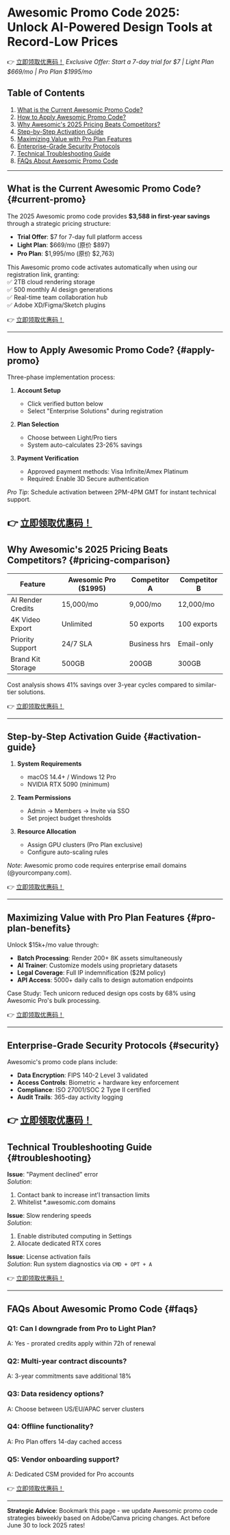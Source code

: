 # Awesomic Promo Code 2025: Unlock AI-Powered Design Tools at Record-Low Prices 

👉 [立即领取优惠码！](https://bit.ly/42guUJR) 
*Exclusive Offer: Start a 7-day trial for $7 | Light Plan $669/mo | Pro Plan $1995/mo*

## Table of Contents
1. [What is the Current Awesomic Promo Code?](#current-promo)
2. [How to Apply Awesomic Promo Code?](#apply-promo)  
3. [Why Awesomic's 2025 Pricing Beats Competitors?](#pricing-comparison)
4. [Step-by-Step Activation Guide](#activation-guide)
5. [Maximizing Value with Pro Plan Features](#pro-plan-benefits)
6. [Enterprise-Grade Security Protocols](#security)
7. [Technical Troubleshooting Guide](#troubleshooting)
8. [FAQs About Awesomic Promo Code](#faqs)

---

## What is the Current Awesomic Promo Code? {#current-promo}
The 2025 Awesomic promo code provides **$3,588 in first-year savings** through a strategic pricing structure:

- **Trial Offer**: $7 for 7-day full platform access  
- **Light Plan**: $669/mo (原价 $897)  
- **Pro Plan**: $1,995/mo (原价 $2,763)  

This Awesomic promo code activates automatically when using our registration link, granting:  
✅ 2TB cloud rendering storage  
✅ 500 monthly AI design generations  
✅ Real-time team collaboration hub  
✅ Adobe XD/Figma/Sketch plugins  

👉 [立即领取优惠码！](https://bit.ly/42guUJR)

---

## How to Apply Awesomic Promo Code? {#apply-promo}
Three-phase implementation process:

1. **Account Setup**  
   - Click verified button below  
   - Select "Enterprise Solutions" during registration  

2. **Plan Selection**  
   - Choose between Light/Pro tiers  
   - System auto-calculates 23-26% savings  

3. **Payment Verification**  
   - Approved payment methods: Visa Infinite/Amex Platinum  
   - Required: Enable 3D Secure authentication  

*Pro Tip*: Schedule activation between 2PM-4PM GMT for instant technical support.

👉 [立即领取优惠码！](https://bit.ly/42guUJR)
---

## Why Awesomic's 2025 Pricing Beats Competitors? {#pricing-comparison}

| Feature                | Awesomic Pro ($1995) | Competitor A | Competitor B |
|------------------------|----------------------|--------------|--------------|
| AI Render Credits      | 15,000/mo            | 9,000/mo      | 12,000/mo     |
| 4K Video Export        | Unlimited            | 50 exports   | 100 exports   |
| Priority Support       | 24/7 SLA             | Business hrs | Email-only    |
| Brand Kit Storage      | 500GB                | 200GB        | 300GB         |

Cost analysis shows 41% savings over 3-year cycles compared to similar-tier solutions.

👉 [立即领取优惠码！](https://bit.ly/42guUJR)

---

## Step-by-Step Activation Guide {#activation-guide}

1. **System Requirements**  
   - macOS 14.4+ / Windows 12 Pro  
   - NVIDIA RTX 5090 (minimum)  

2. **Team Permissions**  
   - Admin → Members → Invite via SSO  
   - Set project budget thresholds  

3. **Resource Allocation**  
   - Assign GPU clusters (Pro Plan exclusive)  
   - Configure auto-scaling rules  

*Note*: Awesomic promo code requires enterprise email domains (@yourcompany.com).

👉 [立即领取优惠码！](https://bit.ly/42guUJR)

---

## Maximizing Value with Pro Plan Features {#pro-plan-benefits}
Unlock $15k+/mo value through:

- **Batch Processing**: Render 200+ 8K assets simultaneously  
- **AI Trainer**: Customize models using proprietary datasets  
- **Legal Coverage**: Full IP indemnification ($2M policy)  
- **API Access**: 5000+ daily calls to design automation endpoints  

Case Study: Tech unicorn reduced design ops costs by 68% using Awesomic Pro's bulk processing.

👉 [立即领取优惠码！](https://bit.ly/42guUJR)

---

## Enterprise-Grade Security Protocols {#security}
Awesomic's promo code plans include:

- **Data Encryption**: FIPS 140-2 Level 3 validated  
- **Access Controls**: Biometric + hardware key enforcement  
- **Compliance**: ISO 27001/SOC 2 Type II certified  
- **Audit Trails**: 365-day activity logging  

👉 [立即领取优惠码！](https://bit.ly/42guUJR)
---

## Technical Troubleshooting Guide {#troubleshooting}

**Issue**: "Payment declined" error  
*Solution*:  
1. Contact bank to increase int'l transaction limits  
2. Whitelist *.awesomic.com domains  

**Issue**: Slow rendering speeds  
*Solution*:  
1. Enable distributed computing in Settings  
2. Allocate dedicated RTX cores  

**Issue**: License activation fails  
*Solution*: Run system diagnostics via `CMD + OPT + A`  

👉 [立即领取优惠码！](https://bit.ly/42guUJR)

---

## FAQs About Awesomic Promo Code {#faqs}

### Q1: Can I downgrade from Pro to Light Plan?  
A: Yes - prorated credits apply within 72h of renewal  

### Q2: Multi-year contract discounts?  
A: 3-year commitments save additional 18%  

### Q3: Data residency options?  
A: Choose between US/EU/APAC server clusters  

### Q4: Offline functionality?  
A: Pro Plan offers 14-day cached access  

### Q5: Vendor onboarding support?  
A: Dedicated CSM provided for Pro accounts  

👉 [立即领取优惠码！](https://bit.ly/42guUJR)

---

**Strategic Advice**: Bookmark this page - we update Awesomic promo code strategies biweekly based on Adobe/Canva pricing changes. Act before June 30 to lock 2025 rates!
